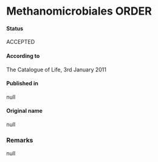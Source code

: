 Methanomicrobiales ORDER
=======

#### Status
ACCEPTED

#### According to
The Catalogue of Life, 3rd January 2011

#### Published in
null

#### Original name
null

### Remarks
null